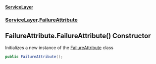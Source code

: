#### [ServiceLayer](index 'index')
### [ServiceLayer](index#ServiceLayer 'ServiceLayer').[FailureAttribute](ServiceLayer_FailureAttribute 'ServiceLayer.FailureAttribute')
## FailureAttribute.FailureAttribute() Constructor
Initializes a new instance of the [FailureAttribute](ServiceLayer_FailureAttribute 'ServiceLayer.FailureAttribute') class  
```csharp
public FailureAttribute();
```
